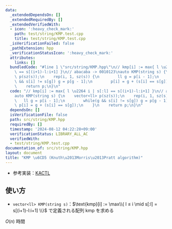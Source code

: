 ```yaml
---
data:
  _extendedDependsOn: []
  _extendedRequiredBy: []
  _extendedVerifiedWith:
  - icon: ':heavy_check_mark:'
    path: test/string/KMP.test.cpp
    title: test/string/KMP.test.cpp
  _isVerificationFailed: false
  _pathExtension: hpp
  _verificationStatusIcon: ':heavy_check_mark:'
  attributes:
    links: []
  bundledCode: "#line 1 \"src/string/KMP.hpp\"\n// kmp[i] := max{ l \u2264 i | s[:l]\
    \ == s[(i+1)-l:i+1] }\n// abacaba -> 0010123\nauto KMP(string s) {\n    vector<ll>\
    \ p(sz(s));\n    rep(i, 1, sz(s)) {\n        ll g = p[i - 1];\n        while(g\
    \ && s[i] != s[g]) g = p[g - 1];\n        p[i] = g + (s[i] == s[g]);\n    }\n\
    \    return p;\n}\n"
  code: "// kmp[i] := max{ l \u2264 i | s[:l] == s[(i+1)-l:i+1] }\n// abacaba -> 0010123\n\
    auto KMP(string s) {\n    vector<ll> p(sz(s));\n    rep(i, 1, sz(s)) {\n     \
    \   ll g = p[i - 1];\n        while(g && s[i] != s[g]) g = p[g - 1];\n       \
    \ p[i] = g + (s[i] == s[g]);\n    }\n    return p;\n}\n"
  dependsOn: []
  isVerificationFile: false
  path: src/string/KMP.hpp
  requiredBy: []
  timestamp: '2024-08-12 04:22:28+09:00'
  verificationStatus: LIBRARY_ALL_AC
  verifiedWith:
  - test/string/KMP.test.cpp
documentation_of: src/string/KMP.hpp
layout: document
title: "KMP \u6CD5 (Knuth\u2013Morris\u2013Pratt algorithm)"
---
```

- 参考実装：[KACTL](https://github.com/kth-competitive-programming/kactl/blob/c52bac765cdd9cda1def052c698ffa7bd3318d29/content/strings/KMP.h)

## 使い方

- `vector<ll> KMP(string s)`：$\text{kmp}[i] := \max\\{ l ≤ i \mid s[:l] = s[(i+1)-l:i+1] \\}$ で定義される配列 $\text{kmp}$ を求める

$O(n)$ 時間

